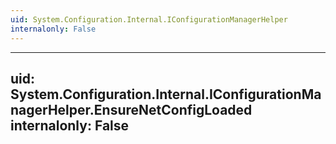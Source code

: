 ```yaml
---
uid: System.Configuration.Internal.IConfigurationManagerHelper
internalonly: False
---
```


---
uid: System.Configuration.Internal.IConfigurationManagerHelper.EnsureNetConfigLoaded
internalonly: False
---
